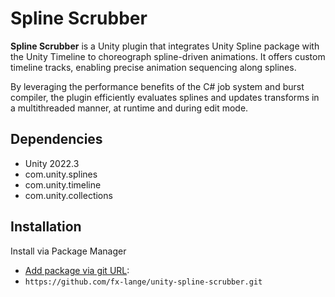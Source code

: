 # Spline Scrubber

**Spline Scrubber** is a Unity plugin that integrates Unity Spline package with the Unity Timeline to choreograph spline-driven animations.
It offers custom timeline tracks, enabling precise animation sequencing along splines.

By leveraging the performance benefits of the C# job system and burst compiler, the plugin efficiently evaluates splines and updates transforms in a multithreaded manner, at runtime and during edit mode.

## Dependencies

* Unity 2022.3
* com.unity.splines
* com.unity.timeline
* com.unity.collections

## Installation

Install via Package Manager
* [Add package via git URL](https://docs.unity3d.com/Manual/upm-ui-giturl.html):
* `https://github.com/fx-lange/unity-spline-scrubber.git`